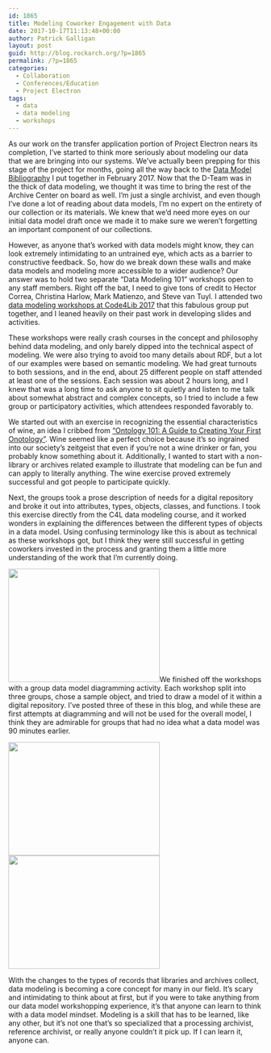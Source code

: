 ```yaml
---
id: 1865
title: Modeling Coworker Engagement with Data
date: 2017-10-17T11:13:48+00:00
author: Patrick Galligan
layout: post
guid: http://blog.rockarch.org/?p=1865
permalink: /?p=1865
categories:
  - Collaboration
  - Conferences/Education
  - Project Electron
tags:
  - data
  - data modeling
  - workshops
---
```

As our work on the transfer application portion of Project Electron nears its completion, I’ve started to think more seriously about modeling our data that we are bringing into our systems. We’ve actually been prepping for this stage of the project for months, going all the way back to the [Data Model Bibliography](https://github.com/RockefellerArchiveCenter/project_electron/blob/master/docs/data_model_bibliography.md) I put together in February 2017. Now that the D-Team was in the thick of data modeling, we thought it was time to bring the rest of the Archive Center on board as well. I’m just a single archivist, and even though I’ve done a lot of reading about data models, I’m no expert on the entirety of our collection or its materials. We knew that we’d need more eyes on our initial data model draft once we made it to make sure we weren’t forgetting an important component of our collections.<!--more-->

However, as anyone that’s worked with data models might know, they can look extremely intimidating to an untrained eye, which acts as a barrier to constructive feedback. So, how do we break down these walls and make data models and modeling more accessible to a wider audience? Our answer was to hold two separate “Data Modeling 101” workshops open to any staff members. Right off the bat, I need to give tons of credit to Hector Correa, Christina Harlow, Mark Matienzo, and Steve van Tuyl. I attended two [data modeling workshops at Code4Lib 2017](https://drive.google.com/open?id=1qYSW6ahkSQaI-iYC6gIrHUwuuZYVXAI03LO0leTDHXs) that this fabulous group put together, and I leaned heavily on their past work in developing slides and activities.

These workshops were really crash courses in the concept and philosophy behind data modeling, and only barely dipped into the technical aspect of modeling. We were also trying to avoid too many details about RDF, but a lot of our examples were based on semantic modeling. We had great turnouts to both sessions, and in the end, about 25 different people on staff attended at least one of the sessions. Each session was about 2 hours long, and I knew that was a long time to ask anyone to sit quietly and listen to me talk about somewhat abstract and complex concepts, so I tried to include a few group or participatory activities, which attendees responded favorably to.

We started out with an exercise in recognizing the essential characteristics of wine, an idea I cribbed from [“Ontology 101: A Guide to Creating Your First Onotology”](https://protege.stanford.edu/publications/ontology_development/ontology101-noy-mcguinness.html). Wine seemed like a perfect choice because it’s so ingrained into our society’s zeitgeist that even if you’re not a wine drinker or fan, you probably know something about it. Additionally, I wanted to start with a non-library or archives related example to illustrate that modeling can be fun and can apply to literally anything. The wine exercise proved extremely successful and got people to participate quickly.

Next, the groups took a prose description of needs for a digital repository and broke it out into attributes, types, objects, classes, and functions. I took this exercise directly from the C4L data modeling course, and it worked wonders in explaining the differences between the different types of objects in a data model. Using confusing terminology like this is about as technical as these workshops got, but I think they were still successful in getting coworkers invested in the process and granting them a little more understanding of the work that I’m currently doing.

[<img class="size-medium wp-image-1866 alignleft" src="http://blog.rockarch.org/wp-content/uploads/2017/10/model_3-300x225.jpg" alt="" width="300" height="225" srcset="http://blog.rockarch.org/wp-content/uploads/2017/10/model_3-300x225.jpg 300w, http://blog.rockarch.org/wp-content/uploads/2017/10/model_3-768x576.jpg 768w, http://blog.rockarch.org/wp-content/uploads/2017/10/model_3-1024x768.jpg 1024w, http://blog.rockarch.org/wp-content/uploads/2017/10/model_3-400x300.jpg 400w" sizes="(max-width: 300px) 100vw, 300px" />](http://blog.rockarch.org/wp-content/uploads/2017/10/model_3.jpg)We finished off the workshops with a group data model diagramming activity. Each workshop split into three groups, chose a sample object, and tried to draw a model of it within a digital repository. I’ve posted three of these in this blog, and while these are first attempts at diagramming and will not be used for the overall model, I think they are admirable for groups that had no idea what a data model was 90 minutes earlier.

[<img class="size-medium wp-image-1868 alignright" src="http://blog.rockarch.org/wp-content/uploads/2017/10/model_1-300x225.jpg" alt="" width="300" height="225" srcset="http://blog.rockarch.org/wp-content/uploads/2017/10/model_1-300x225.jpg 300w, http://blog.rockarch.org/wp-content/uploads/2017/10/model_1-768x576.jpg 768w, http://blog.rockarch.org/wp-content/uploads/2017/10/model_1-1024x768.jpg 1024w, http://blog.rockarch.org/wp-content/uploads/2017/10/model_1-400x300.jpg 400w" sizes="(max-width: 300px) 100vw, 300px" />](http://blog.rockarch.org/wp-content/uploads/2017/10/model_1.jpg)[<img class="wp-image-1870 size-medium alignright" src="http://blog.rockarch.org/wp-content/uploads/2017/10/model_2-e1508253019640-300x225.jpg" alt="" width="300" height="225" srcset="http://blog.rockarch.org/wp-content/uploads/2017/10/model_2-e1508253019640-300x225.jpg 300w, http://blog.rockarch.org/wp-content/uploads/2017/10/model_2-e1508253019640-768x576.jpg 768w, http://blog.rockarch.org/wp-content/uploads/2017/10/model_2-e1508253019640-1024x768.jpg 1024w, http://blog.rockarch.org/wp-content/uploads/2017/10/model_2-e1508253019640-400x300.jpg 400w" sizes="(max-width: 300px) 100vw, 300px" />](http://blog.rockarch.org/wp-content/uploads/2017/10/model_2-e1508253019640.jpg)

With the changes to the types of records that libraries and archives collect, data modeling is becoming a core concept for many in our field. It’s scary and intimidating to think about at first, but if you were to take anything from our data model workshopping experience, it’s that anyone can learn to think with a data model mindset. Modeling is a skill that has to be learned, like any other, but it’s not one that’s so specialized that a processing archivist, reference archivist, or really anyone couldn’t it pick up. If I can learn it, anyone can.